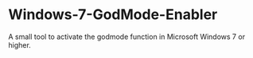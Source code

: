 # Windows-7-GodMode-Enabler
A small tool to activate the godmode function in Microsoft Windows 7 or higher.
